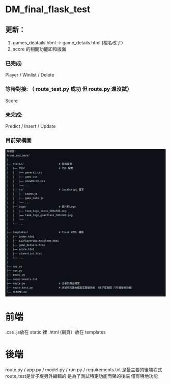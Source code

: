 # DM_final_flask_test
## 更新：
1. games_deatails.html -> game_details.html (檔名改了）
2. score 的相關功能即和版面

### 已完成:
Player / Winlist / Delete

### 等待對接: （ route_test.py 成功 但 route.py 還沒試）
Score

### 未完成:
Predict / Insert / Update 

### 目前架構圖
![image](https://github.com/TTT426/DM_final_flask_test/blob/main/%E6%9E%B6%E6%A7%8B%E5%9C%96.png)

# 前端
.css .js放在 static 裡
.html (網頁）放在 templates

# 後端
route.py / app.py / model.py / run.py / requirements.txt 是最主要的後端程式
route_test是曾子堤另外編輯的 是為了測試特定功能而架的後端 僅有特地功能
